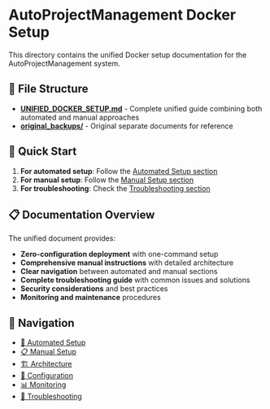 # AutoProjectManagement Docker Setup

This directory contains the unified Docker setup documentation for the AutoProjectManagement system.

## 📁 File Structure

- **[UNIFIED_DOCKER_SETUP.md](./UNIFIED_DOCKER_SETUP.md)** - Complete unified guide combining both automated and manual approaches
- **[original_backups/](./original_backups/)** - Original separate documents for reference

## 🚀 Quick Start

1. **For automated setup**: Follow the [Automated Setup section](./UNIFIED_DOCKER_SETUP.md#automated-setup)
2. **For manual setup**: Follow the [Manual Setup section](./UNIFIED_DOCKER_SETUP.md#manual-setup)
3. **For troubleshooting**: Check the [Troubleshooting section](./UNIFIED_DOCKER_SETUP.md#troubleshooting)

## 📋 Documentation Overview

The unified document provides:

- **Zero-configuration deployment** with one-command setup
- **Comprehensive manual instructions** with detailed architecture
- **Clear navigation** between automated and manual sections
- **Complete troubleshooting guide** with common issues and solutions
- **Security considerations** and best practices
- **Monitoring and maintenance** procedures

## 🔗 Navigation

- [🚀 Automated Setup](./UNIFIED_DOCKER_SETUP.md#automated-setup)
- [📋 Manual Setup](./UNIFIED_DOCKER_SETUP.md#manual-setup)
- [🏗️ Architecture](./UNIFIED_DOCKER_SETUP.md#architecture)
- [🔧 Configuration](./UNIFIED_DOCKER_SETUP.md#configuration)
- [📊 Monitoring](./UNIFIED_DOCKER_SETUP.md#monitoring)
- [🐛 Troubleshooting](./UNIFIED_DOCKER_SETUP.md#troubleshooting)
